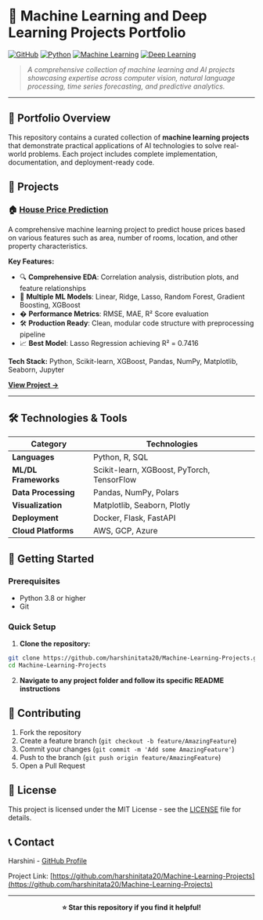 # 🤖 Machine Learning and Deep Learning Projects Portfolio

[![GitHub](https://img.shields.io/badge/GitHub-harshinitata20-blue.svg)](https://github.com/harshinitata20)
[![Python](https://img.shields.io/badge/Python-3.8+-blue.svg)](https://python.org)
[![Machine Learning](https://img.shields.io/badge/ML-Computer%20Vision%20%7C%20NLP%20%7C%20Time%20Series-green.svg)](#projects)
[![Deep Learning](https://img.shields.io/badge/Deep%20Learning-PyTorch%20%7C%20TensorFlow-red.svg)](#projects)

> *A comprehensive collection of machine learning and AI projects showcasing expertise across computer vision, natural language processing, time series forecasting, and predictive analytics.*

---

## 🎯 **Portfolio Overview**

This repository contains a curated collection of **machine learning projects** that demonstrate practical applications of AI technologies to solve real-world problems. Each project includes complete implementation, documentation, and deployment-ready code.

## 📁 **Projects**

### 🏠 [House Price Prediction](./House-Price-Prediction/)

A comprehensive machine learning project to predict house prices based on various features such as area, number of rooms, location, and other property characteristics.

**Key Features:**
- 🔍 **Comprehensive EDA**: Correlation analysis, distribution plots, and feature relationships
- 🤖 **Multiple ML Models**: Linear, Ridge, Lasso, Random Forest, Gradient Boosting, XGBoost
- � **Performance Metrics**: RMSE, MAE, R² Score evaluation
- 🛠️ **Production Ready**: Clean, modular code structure with preprocessing pipeline
- 📈 **Best Model**: Lasso Regression achieving R² = 0.7416

**Tech Stack:** Python, Scikit-learn, XGBoost, Pandas, NumPy, Matplotlib, Seaborn, Jupyter

**[View Project →](./House-Price-Prediction/)**

---

## 🛠️ **Technologies & Tools**

<div align="center">

| **Category** | **Technologies** |
|--------------|------------------|
| **Languages** | Python, R, SQL |
| **ML/DL Frameworks** | Scikit-learn, XGBoost, PyTorch, TensorFlow |
| **Data Processing** | Pandas, NumPy, Polars |
| **Visualization** | Matplotlib, Seaborn, Plotly |
| **Deployment** | Docker, Flask, FastAPI |
| **Cloud Platforms** | AWS, GCP, Azure |

</div>

## 🚀 **Getting Started**

### Prerequisites
- Python 3.8 or higher
- Git

### Quick Setup

1. **Clone the repository:**
```bash
git clone https://github.com/harshinitata20/Machine-Learning-Projects.git
cd Machine-Learning-Projects
```

2. **Navigate to any project folder and follow its specific README instructions**

## 🤝 **Contributing**

1. Fork the repository
2. Create a feature branch (`git checkout -b feature/AmazingFeature`)
3. Commit your changes (`git commit -m 'Add some AmazingFeature'`)
4. Push to the branch (`git push origin feature/AmazingFeature`)
5. Open a Pull Request

## 📄 **License**

This project is licensed under the MIT License - see the [LICENSE](LICENSE) file for details.

## 📞 **Contact**

Harshini - [GitHub Profile](https://github.com/harshinitata20)

Project Link: [https://github.com/harshinitata20/Machine-Learning-Projects](https://github.com/harshinitata20/Machine-Learning-Projects)

---

<div align="center">

**⭐ Star this repository if you find it helpful!**

</div>
